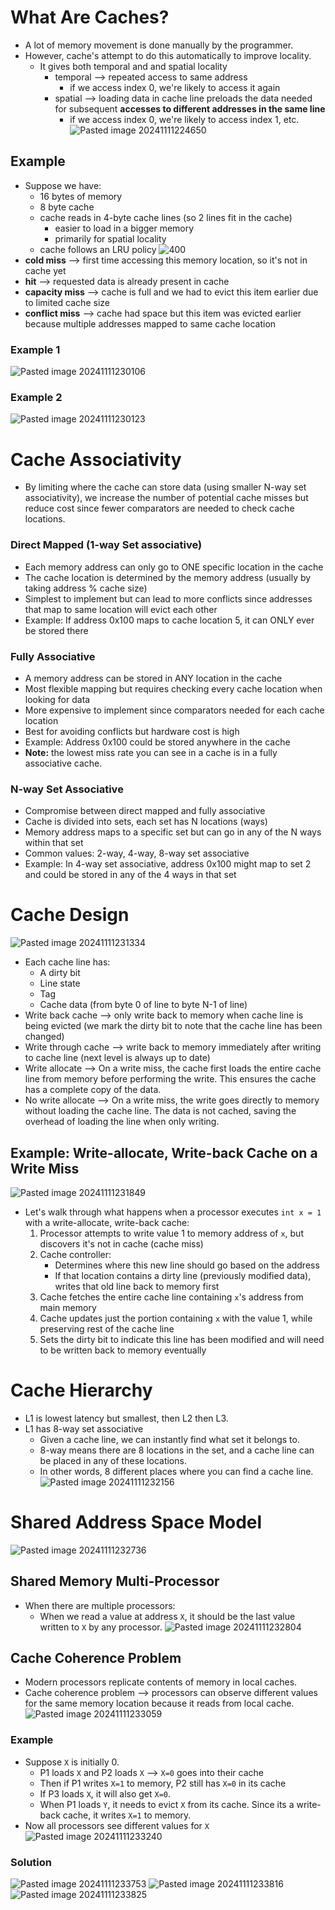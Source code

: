 # What Are Caches?

* A lot of memory movement is done manually by the programmer.
* However, cache's attempt to do this automatically to improve locality.
  * It gives both temporal and and spatial locality
    * temporal ⟶ repeated access to same address
      * if we access index 0, we're likely to access it again
    * spatial ⟶ loading data in cache line preloads the data needed for subsequent **accesses to different addresses in the same line**
      * if we access index 0, we're likely to access index 1, etc.
        ![Pasted image 20241111224650](../../attachments/Pasted%20image%2020241111224650.png)

## Example

* Suppose we have:
  * 16 bytes of memory
  * 8 byte cache
  * cache reads in 4-byte cache lines (so 2 lines fit in the cache)
    * easier to load in a bigger memory
    * primarily for spatial locality
  * cache follows an LRU policy
    ![400](../../attachments/Pasted%20image%2020241111225944.png)
* **cold miss** ⟶ first time accessing this memory location, so it's not in cache yet
* **hit** ⟶ requested data is already present in cache
* **capacity miss** ⟶ cache is full and we had to evict this item earlier due to limited cache size
* **conflict miss** ⟶ cache had space but this item was evicted earlier because multiple addresses mapped to same cache location

### Example 1

![Pasted image 20241111230106](../../attachments/Pasted%20image%2020241111230106.png)

### Example 2

![Pasted image 20241111230123](../../attachments/Pasted%20image%2020241111230123.png)

# Cache Associativity

* By limiting where the cache can store data (using smaller N-way set associativity), we increase the number of potential cache misses but reduce cost since fewer comparators are needed to check cache locations.

### Direct Mapped (1-way Set associative)
* Each memory address can only go to ONE specific location in the cache
* The cache location is determined by the memory address (usually by taking address % cache size)
* Simplest to implement but can lead to more conflicts since addresses that map to same location will evict each other
* Example: If address 0x100 maps to cache location 5, it can ONLY ever be stored there

### Fully Associative

* A memory address can be stored in ANY location in the cache
* Most flexible mapping but requires checking every cache location when looking for data
* More expensive to implement since comparators needed for each cache location
* Best for avoiding conflicts but hardware cost is high
* Example: Address 0x100 could be stored anywhere in the cache
* **Note:** the lowest miss rate you can see in a cache is in a fully associative cache.

### N-way Set Associative

* Compromise between direct mapped and fully associative
* Cache is divided into sets, each set has N locations (ways)
* Memory address maps to a specific set but can go in any of the N ways within that set
* Common values: 2-way, 4-way, 8-way set associative
* Example: In 4-way set associative, address 0x100 might map to set 2 and could be stored in any of the 4 ways in that set

# Cache Design

![Pasted image 20241111231334](../../attachments/Pasted%20image%2020241111231334.png)

* Each cache line has:
	* A dirty bit
	* Line state
	* Tag
	* Cache data (from byte 0 of line to byte N-1 of line)
* Write back cache ⟶ only write back to memory when cache line is being evicted (we mark the dirty bit to note that the cache line has been changed)
* Write through cache ⟶ write back to memory immediately after writing to cache line (next level is always up to date)
* Write allocate ⟶ On a write miss, the cache first loads the entire cache line from memory before performing the write. This ensures the cache has a complete copy of the data.
* No write allocate ⟶ On a write miss, the write goes directly to memory without loading the cache line. The data is not cached, saving the overhead of loading the line when only writing.

## Example: Write-allocate, Write-back Cache on a Write Miss

![Pasted image 20241111231849](../../attachments/Pasted%20image%2020241111231849.png)

* Let's walk through what happens when a processor executes `int x = 1` with a write-allocate, write-back cache:
  1. Processor attempts to write value 1 to memory address of `x`, but discovers it's not in cache (cache miss)
  2. Cache controller:
     * Determines where this new line should go based on the address
     * If that location contains a dirty line (previously modified data), writes that old line back to memory first
  3. Cache fetches the entire cache line containing `x`'s address from main memory
  4. Cache updates just the portion containing `x` with the value 1, while preserving rest of the cache line
  5. Sets the dirty bit to indicate this line has been modified and will need to be written back to memory eventually

# Cache Hierarchy

* L1 is lowest latency but smallest, then L2 then L3.
* L1 has 8-way set associative
  * Given a cache line, we can instantly find what set it belongs to.
  * 8-way means there are 8 locations in the set, and a cache line can be placed in any of these locations.
  * In other words, 8 different places where you can find a cache line.
    ![Pasted image 20241111232156](../../attachments/Pasted%20image%2020241111232156.png)

# Shared Address Space Model

![Pasted image 20241111232736](../../attachments/Pasted%20image%2020241111232736.png)

## Shared Memory Multi-Processor

* When there are multiple processors:
  * When we read a value at address `X`, it should be the last value written to `X` by any processor.
    ![Pasted image 20241111232804](../../attachments/Pasted%20image%2020241111232804.png)

## Cache Coherence Problem

* Modern processors replicate contents of memory in local caches.
* Cache coherence problem ⟶ processors can observe different values for the same memory location because it reads from local cache.
  ![Pasted image 20241111233059](../../attachments/Pasted%20image%2020241111233059.png)

### Example

* Suppose `X` is initially 0.
  * P1 loads `X` and P2 loads `X` ⟶ `X=0` goes into their cache
  * Then if P1 writes `X=1` to memory, P2 still has `X=0` in its cache
  * If P3 loads `X`, it will also get `X=0`.
  * When P1 loads `Y`, it needs to evict `X` from its cache. Since its a write-back cache, it writes `X=1` to memory.
* Now all processors see different values for `X`
  ![Pasted image 20241111233240](../../attachments/Pasted%20image%2020241111233240.png)

### Solution

![Pasted image 20241111233753](../../attachments/Pasted%20image%2020241111233753.png)
![Pasted image 20241111233816](../../attachments/Pasted%20image%2020241111233816.png)
![Pasted image 20241111233825](../../attachments/Pasted%20image%2020241111233825.png)
